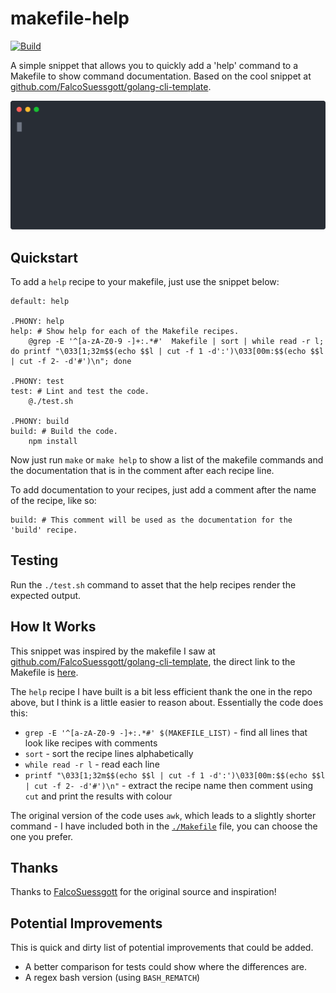 # makefile-help

[![Build](https://github.com/dwmkerr/makefile-help/actions/workflows/main.yaml/badge.svg)](https://github.com/dwmkerr/makefile-help/actions/workflows/main.yaml)

A simple snippet that allows you to quickly add a 'help' command to a Makefile to show command documentation. Based on the cool snippet at [github.com/FalcoSuessgott/golang-cli-template](https://github.com/FalcoSuessgott/golang-cli-template).

![Demo: Recording of the 'make help' command](./docs/demo.svg)

## Quickstart

To add a `help` recipe to your makefile, just use the snippet below:

```make
default: help

.PHONY: help
help: # Show help for each of the Makefile recipes.
	@grep -E '^[a-zA-Z0-9 -]+:.*#'  Makefile | sort | while read -r l; do printf "\033[1;32m$$(echo $$l | cut -f 1 -d':')\033[00m:$$(echo $$l | cut -f 2- -d'#')\n"; done

.PHONY: test
test: # Lint and test the code.
	@./test.sh

.PHONY: build
build: # Build the code.
	npm install
```

Now just run `make` or `make help` to show a list of the makefile commands and the documentation that is in the comment after each recipe line.

To add documentation to your recipes, just add a comment after the name of the recipe, like so:

```make
build: # This comment will be used as the documentation for the 'build' recipe.
```

## Testing

Run the `./test.sh` command to asset that the help recipes render the expected output.

## How It Works

This snippet was inspired by the makefile I saw at [github.com/FalcoSuessgott/golang-cli-template](https://github.com/FalcoSuessgott/golang-cli-template), the direct link to the Makefile is [here](https://github.com/FalcoSuessgott/golang-cli-template/blob/master/Makefile).

The `help` recipe I have built is a bit less efficient thank the one in the repo above, but I think is a little easier to reason about. Essentially the code does this:

- `grep -E '^[a-zA-Z0-9 -]+:.*#' $(MAKEFILE_LIST)` - find all lines that look like recipes with comments
- `sort` - sort the recipe lines alphabetically
- `while read -r l` - read each line
- `printf "\033[1;32m$$(echo $$l | cut -f 1 -d':')\033[00m:$$(echo $$l | cut -f 2- -d'#')\n"` - extract the recipe name then comment using `cut` and print the results with colour

The original version of the code uses `awk`, which leads to a slightly shorter command - I have included both in the [`./Makefile`](./Makefile) file, you can choose the one you prefer.

## Thanks

Thanks to [FalcoSuessgott](https://github.com/FalcoSuessgott) for the original source and inspiration!

## Potential Improvements

This is quick and dirty list of potential improvements that could be added.

- A better comparison for tests could show where the differences are.
- A regex bash version (using `BASH_REMATCH`)
